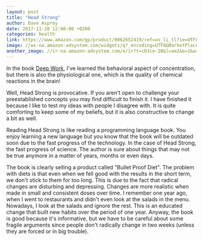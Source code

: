 ```yaml
---
layout: post
title: "Head Strong"
author: Dave Asprey
date: 2017-11-28 12:00:00 +0200
categories: health
link: https://www.amazon.com/gp/product/0062652419/ref=as_li_tl?ie=UTF8&camp=1789&creative=9325&creativeASIN=0062652419&linkCode=as2&tag=c03ce-20&linkId=f8b3e1d9484b14bfd6865a41e0b18778
image: //ws-na.amazon-adsystem.com/widgets/q?_encoding=UTF8&MarketPlace=US&ASIN=0062652419&ServiceVersion=20070822&ID=AsinImage&WS=1&Format=_SL250_&tag=c03ce-20
another_image: //ir-na.amazon-adsystem.com/e/ir?t=c03ce-20&l=am2&o=1&a=0062652419
---
```


In the book [Deep Work][deep-work], I've learned the behavioral aspect of     concentration, but there is also the physiological one, which is the quality of chemical reactions in the brain!

Well, Head Strong is provocative. If you aren't open to challenge your preestablished concepts you may find difficult to finish it. I have finished it because I like to test my ideas with people I disagree with. It is quite comforting to keep some of my beliefs, but it is also constructive to change a bit as well.

Reading Head Strong is like reading a programming language book. You enjoy learning a new language but you know that the book will be outdated soon due to the fast progress of the technology. In the case of Head Strong, the fast progress of science. The author is sure about things that may not be true anymore in a matter of years, months or even days.

The book is clearly selling a product called "Bullet Proof Diet". The problem with diets is that even when we fell good with the results in the short term, we don't stick to them for too long. This is due to the fact that radical changes are disturbing and depressing. Changes are more realistic when made in small and consistent doses over time. I remember one year ago, when I went to restaurants and didn't even look at the salads in the menu. Nowadays, I look at the salads and ignore the rest. This is an educated change that built new habits over the period of one year. Anyway, the book is good because it's informative, but we have to be careful about some fragile arguments since people don't radically change in two weeks (unless they are forced or in big trouble).

[deep-work]: http://calnewport.com/books/deep-work/
